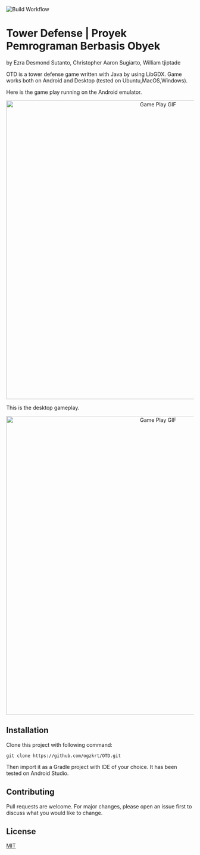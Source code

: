 ![Build Workflow](https://github.com/ogzkrt/OTD/actions/workflows/gradle.yml/badge.svg)


# Tower Defense | Proyek Pemrograman Berbasis Obyek 
by Ezra Desmond Sutanto, Christopher Aaron Sugiarto, William tjiptade

OTD is a tower defense game written with Java by using LibGDX. Game works both on Android and Desktop (tested on Ubuntu,MacOS,Windows).

Here is the game play running on the Android emulator.

<p align="center">
<img src="https://user-images.githubusercontent.com/6486180/113852181-f3769e00-97a4-11eb-96bc-4af944b0d409.gif" alt="Game Play GIF" width="800">
</p>

This is the desktop gameplay.

<p align="center">
<img src="https://user-images.githubusercontent.com/6486180/113862614-4c4c3380-97b1-11eb-982e-2d6c8539ca09.gif" alt="Game Play GIF" width="800">
</p>

## Installation

Clone this project with following command:

```git
git clone https://github.com/ogzkrt/OTD.git
```

Then import it as a Gradle project with IDE of your choice. It has been tested on Android Studio.

## Contributing
Pull requests are welcome. For major changes, please open an issue first to discuss what you would like to change.


## License
[MIT](https://choosealicense.com/licenses/mit/)
